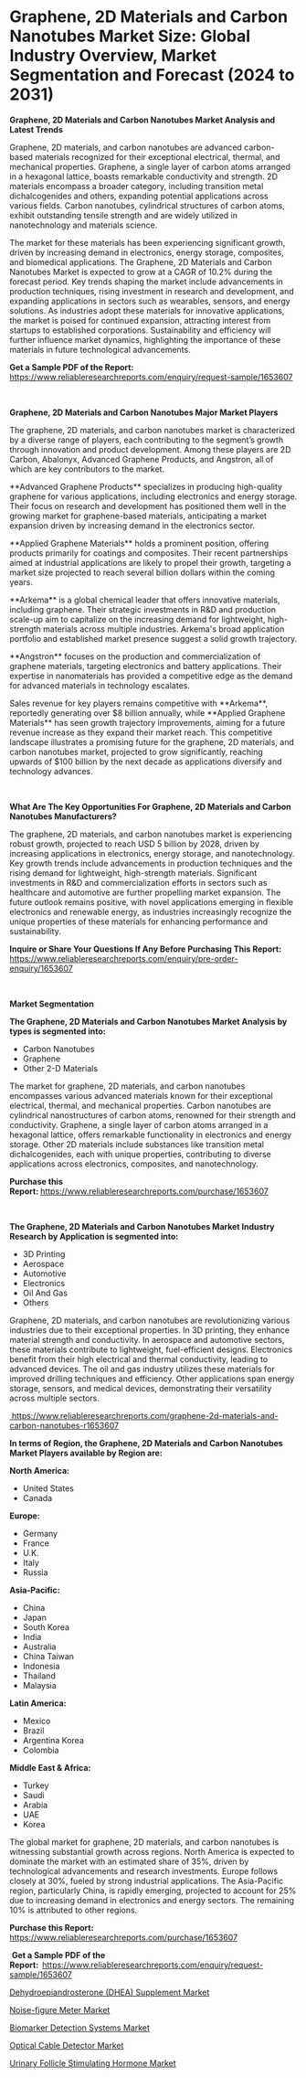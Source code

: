 <p><h1>Graphene, 2D Materials and Carbon Nanotubes Market Size: Global Industry Overview, Market Segmentation and Forecast (2024 to 2031)</h1></p><p><strong>Graphene, 2D Materials and Carbon Nanotubes Market Analysis and Latest Trends</strong></p>
<p><p>Graphene, 2D materials, and carbon nanotubes are advanced carbon-based materials recognized for their exceptional electrical, thermal, and mechanical properties. Graphene, a single layer of carbon atoms arranged in a hexagonal lattice, boasts remarkable conductivity and strength. 2D materials encompass a broader category, including transition metal dichalcogenides and others, expanding potential applications across various fields. Carbon nanotubes, cylindrical structures of carbon atoms, exhibit outstanding tensile strength and are widely utilized in nanotechnology and materials science.</p><p>The market for these materials has been experiencing significant growth, driven by increasing demand in electronics, energy storage, composites, and biomedical applications. The Graphene, 2D Materials and Carbon Nanotubes Market is expected to grow at a CAGR of 10.2% during the forecast period. Key trends shaping the market include advancements in production techniques, rising investment in research and development, and expanding applications in sectors such as wearables, sensors, and energy solutions. As industries adopt these materials for innovative applications, the market is poised for continued expansion, attracting interest from startups to established corporations. Sustainability and efficiency will further influence market dynamics, highlighting the importance of these materials in future technological advancements.</p></p>
<p><strong>Get a Sample PDF of the Report:&nbsp;</strong> <a href="https://www.reliableresearchreports.com/enquiry/request-sample/1653607?utm_campaign=28&utm_medium=2&utm_source=Github&utm_content=ia&utm_term=08122024&utm_id=graphene-2d-materials-and-carbon-nanotubes">https://www.reliableresearchreports.com/enquiry/request-sample/1653607</a></p>
<p>&nbsp;</p>
<p><strong>Graphene, 2D Materials and Carbon Nanotubes Major Market Players</strong></p>
<p><p>The graphene, 2D materials, and carbon nanotubes market is characterized by a diverse range of players, each contributing to the segment’s growth through innovation and product development. Among these players are 2D Carbon, Abalonyx, Advanced Graphene Products, and Angstron, all of which are key contributors to the market.</p><p>**Advanced Graphene Products** specializes in producing high-quality graphene for various applications, including electronics and energy storage. Their focus on research and development has positioned them well in the growing market for graphene-based materials, anticipating a market expansion driven by increasing demand in the electronics sector.</p><p>**Applied Graphene Materials** holds a prominent position, offering products primarily for coatings and composites. Their recent partnerships aimed at industrial applications are likely to propel their growth, targeting a market size projected to reach several billion dollars within the coming years.</p><p>**Arkema** is a global chemical leader that offers innovative materials, including graphene. Their strategic investments in R&D and production scale-up aim to capitalize on the increasing demand for lightweight, high-strength materials across multiple industries. Arkema's broad application portfolio and established market presence suggest a solid growth trajectory.</p><p>**Angstron** focuses on the production and commercialization of graphene materials, targeting electronics and battery applications. Their expertise in nanomaterials has provided a competitive edge as the demand for advanced materials in technology escalates.</p><p>Sales revenue for key players remains competitive with **Arkema**, reportedly generating over $8 billion annually, while **Applied Graphene Materials** has seen growth trajectory improvements, aiming for a future revenue increase as they expand their market reach. This competitive landscape illustrates a promising future for the graphene, 2D materials, and carbon nanotubes market, projected to grow significantly, reaching upwards of $100 billion by the next decade as applications diversify and technology advances.</p></p>
<p>&nbsp;</p>
<p><strong>What Are The Key Opportunities For Graphene, 2D Materials and Carbon Nanotubes Manufacturers?</strong></p>
<p><p>The graphene, 2D materials, and carbon nanotubes market is experiencing robust growth, projected to reach USD 5 billion by 2028, driven by increasing applications in electronics, energy storage, and nanotechnology. Key growth trends include advancements in production techniques and the rising demand for lightweight, high-strength materials. Significant investments in R&D and commercialization efforts in sectors such as healthcare and automotive are further propelling market expansion. The future outlook remains positive, with novel applications emerging in flexible electronics and renewable energy, as industries increasingly recognize the unique properties of these materials for enhancing performance and sustainability.</p></p>
<p><strong>Inquire or Share Your Questions If Any Before Purchasing This Report:</strong> <a href="https://www.reliableresearchreports.com/enquiry/pre-order-enquiry/1653607?utm_campaign=28&utm_medium=2&utm_source=Github&utm_content=ia&utm_term=08122024&utm_id=graphene-2d-materials-and-carbon-nanotubes">https://www.reliableresearchreports.com/enquiry/pre-order-enquiry/1653607</a></p>
<p>&nbsp;</p>
<p><strong>Market Segmentation</strong></p>
<p><strong>The Graphene, 2D Materials and Carbon Nanotubes Market Analysis by types is segmented into:</strong></p>
<p><ul><li>Carbon Nanotubes</li><li>Graphene</li><li>Other 2-D Materials</li></ul></p>
<p><p>The market for graphene, 2D materials, and carbon nanotubes encompasses various advanced materials known for their exceptional electrical, thermal, and mechanical properties. Carbon nanotubes are cylindrical nanostructures of carbon atoms, renowned for their strength and conductivity. Graphene, a single layer of carbon atoms arranged in a hexagonal lattice, offers remarkable functionality in electronics and energy storage. Other 2D materials include substances like transition metal dichalcogenides, each with unique properties, contributing to diverse applications across electronics, composites, and nanotechnology.</p></p>
<p><strong>Purchase this Report:&nbsp;</strong><a href="https://www.reliableresearchreports.com/purchase/1653607?utm_campaign=28&utm_medium=2&utm_source=Github&utm_content=ia&utm_term=08122024&utm_id=graphene-2d-materials-and-carbon-nanotubes">https://www.reliableresearchreports.com/purchase/1653607</a></p>
<p>&nbsp;</p>
<p><strong>The Graphene, 2D Materials and Carbon Nanotubes Market Industry Research by Application is segmented into:</strong></p>
<p><ul><li>3D Printing</li><li>Aerospace</li><li>Automotive</li><li>Electronics</li><li>Oil And Gas</li><li>Others</li></ul></p>
<p><p>Graphene, 2D materials, and carbon nanotubes are revolutionizing various industries due to their exceptional properties. In 3D printing, they enhance material strength and conductivity. In aerospace and automotive sectors, these materials contribute to lightweight, fuel-efficient designs. Electronics benefit from their high electrical and thermal conductivity, leading to advanced devices. The oil and gas industry utilizes these materials for improved drilling techniques and efficiency. Other applications span energy storage, sensors, and medical devices, demonstrating their versatility across multiple sectors.</p></p>
<p><a href="https://www.reliableresearchreports.com/graphene-2d-materials-and-carbon-nanotubes-r1653607?utm_campaign=28&utm_medium=2&utm_source=Github&utm_content=ia&utm_term=08122024&utm_id=graphene-2d-materials-and-carbon-nanotubes">&nbsp;https://www.reliableresearchreports.com/graphene-2d-materials-and-carbon-nanotubes-r1653607</a></p>
<p><strong>In terms of Region, the Graphene, 2D Materials and Carbon Nanotubes Market Players available by Region are:</strong></p>
<p>
    <p> <strong> North America: </strong>
        <ul>
            <li>United States</li>
            <li>Canada</li>
        </ul>
        </p> 
    <p> <strong> Europe: </strong>
        <ul>
            <li>Germany</li>
            <li>France</li>
            <li>U.K.</li>
            <li>Italy</li>
            <li>Russia</li>
        </ul>
        </p> 
    <p> <strong> Asia-Pacific: </strong>
        <ul>
            <li>China</li>
            <li>Japan</li>
            <li>South Korea</li>
            <li>India</li>
            <li>Australia</li>
            <li>China Taiwan</li>
            <li>Indonesia</li>
            <li>Thailand</li>
            <li>Malaysia</li>
        </ul>
        </p> 
    <p> <strong> Latin America: </strong>
        <ul>
            <li>Mexico</li>
            <li>Brazil</li>
            <li>Argentina Korea</li>
            <li>Colombia</li>
        </ul>
        </p> 
    <p> <strong> Middle East & Africa: </strong>
        <ul>
            <li>Turkey</li>
            <li>Saudi</li>
            <li>Arabia</li>
            <li>UAE</li>
            <li>Korea</li>
        </ul>
    </p>
    </p>
<p><p>The global market for graphene, 2D materials, and carbon nanotubes is witnessing substantial growth across regions. North America is expected to dominate the market with an estimated share of 35%, driven by technological advancements and research investments. Europe follows closely at 30%, fueled by strong industrial applications. The Asia-Pacific region, particularly China, is rapidly emerging, projected to account for 25% due to increasing demand in electronics and energy sectors. The remaining 10% is attributed to other regions.</p></p>
<p><strong>Purchase this Report: </strong><a href="https://www.reliableresearchreports.com/purchase/1653607?utm_campaign=28&utm_medium=2&utm_source=Github&utm_content=ia&utm_term=08122024&utm_id=graphene-2d-materials-and-carbon-nanotubes">https://www.reliableresearchreports.com/purchase/1653607</a></p>
<p>&nbsp;<strong>Get a Sample PDF of the Report:&nbsp;&nbsp;</strong><a href="https://www.reliableresearchreports.com/enquiry/request-sample/1653607?utm_campaign=28&utm_medium=2&utm_source=Github&utm_content=ia&utm_term=08122024&utm_id=graphene-2d-materials-and-carbon-nanotubes">https://www.reliableresearchreports.com/enquiry/request-sample/1653607</a></p>
<p><strong></strong></p>
<p><p><a href="https://www.linkedin.com/pulse/market-size-growth-dehydroepiandrosterone-dhea-supplement-markrt-m6rse?utm_campaign=28&utm_medium=2&utm_source=Github&utm_content=ia&utm_term=08122024&utm_id=graphene-2d-materials-and-carbon-nanotubes">Dehydroepiandrosterone (DHEA) Supplement Market</a></p><p><a href="https://github.com/SamiaChowdhury801/Market-Research-Report-List-1/blob/main/noise-figure-meter-market.md?utm_campaign=28&utm_medium=2&utm_source=Github&utm_content=ia&utm_term=08122024&utm_id=graphene-2d-materials-and-carbon-nanotubes">Noise-figure Meter Market</a></p><p><a href="https://www.linkedin.com/pulse/growth-forecast-biomarker-detection-systems-market-projected-mwrnc?utm_campaign=28&utm_medium=2&utm_source=Github&utm_content=ia&utm_term=08122024&utm_id=graphene-2d-materials-and-carbon-nanotubes">Biomarker Detection Systems Market</a></p><p><a href="https://github.com/BellAuer/Market-Research-Report-List-1/blob/main/optical-cable-detector-market.md?utm_campaign=28&utm_medium=2&utm_source=Github&utm_content=ia&utm_term=08122024&utm_id=graphene-2d-materials-and-carbon-nanotubes">Optical Cable Detector Market</a></p><p><a href="https://www.linkedin.com/pulse/market-dynamics-urinary-follicle-stimulating-hormone-industry-wyxke?utm_campaign=28&utm_medium=2&utm_source=Github&utm_content=ia&utm_term=08122024&utm_id=graphene-2d-materials-and-carbon-nanotubes">Urinary Follicle Stimulating Hormone Market</a></p></p>